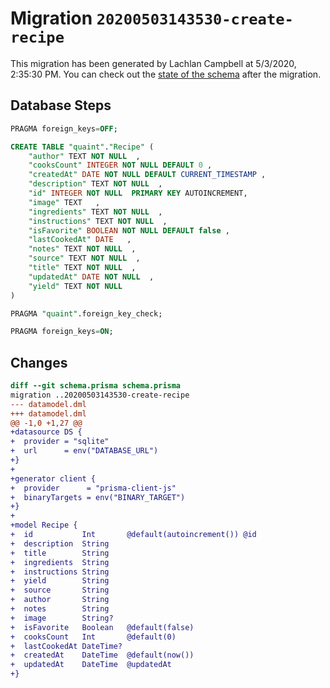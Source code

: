 # Migration `20200503143530-create-recipe`

This migration has been generated by Lachlan Campbell at 5/3/2020, 2:35:30 PM.
You can check out the [state of the schema](./schema.prisma) after the migration.

## Database Steps

```sql
PRAGMA foreign_keys=OFF;

CREATE TABLE "quaint"."Recipe" (
    "author" TEXT NOT NULL  ,
    "cooksCount" INTEGER NOT NULL DEFAULT 0 ,
    "createdAt" DATE NOT NULL DEFAULT CURRENT_TIMESTAMP ,
    "description" TEXT NOT NULL  ,
    "id" INTEGER NOT NULL  PRIMARY KEY AUTOINCREMENT,
    "image" TEXT   ,
    "ingredients" TEXT NOT NULL  ,
    "instructions" TEXT NOT NULL  ,
    "isFavorite" BOOLEAN NOT NULL DEFAULT false ,
    "lastCookedAt" DATE   ,
    "notes" TEXT NOT NULL  ,
    "source" TEXT NOT NULL  ,
    "title" TEXT NOT NULL  ,
    "updatedAt" DATE NOT NULL  ,
    "yield" TEXT NOT NULL  
) 

PRAGMA "quaint".foreign_key_check;

PRAGMA foreign_keys=ON;
```

## Changes

```diff
diff --git schema.prisma schema.prisma
migration ..20200503143530-create-recipe
--- datamodel.dml
+++ datamodel.dml
@@ -1,0 +1,27 @@
+datasource DS {
+  provider = "sqlite"
+  url      = env("DATABASE_URL")
+}
+
+generator client {
+  provider      = "prisma-client-js"
+  binaryTargets = env("BINARY_TARGET")
+}
+
+model Recipe {
+  id           Int       @default(autoincrement()) @id
+  description  String
+  title        String
+  ingredients  String
+  instructions String
+  yield        String
+  source       String
+  author       String
+  notes        String
+  image        String?
+  isFavorite   Boolean   @default(false)
+  cooksCount   Int       @default(0)
+  lastCookedAt DateTime?
+  createdAt    DateTime  @default(now())
+  updatedAt    DateTime  @updatedAt
+}
```



